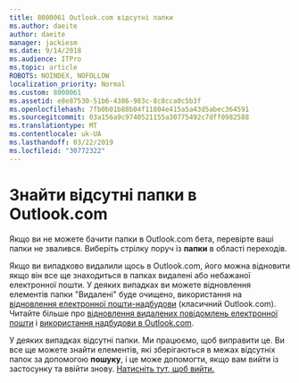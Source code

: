 ```yaml
---
title: 8000061 Outlook.com відсутні папки
ms.author: daeite
author: daeite
manager: jackiesm
ms.date: 9/14/2018
ms.audience: ITPro
ms.topic: article
ROBOTS: NOINDEX, NOFOLLOW
localization_priority: Normal
ms.custom: 8000061
ms.assetid: e8e87530-51b6-4386-983c-8c8cca0c5b3f
ms.openlocfilehash: 7fb0b01b88b04f11804e415a5a43d5abec364591
ms.sourcegitcommit: 03a156a9c9740521155a30775492c7dff0982588
ms.translationtype: MT
ms.contentlocale: uk-UA
ms.lasthandoff: 03/22/2019
ms.locfileid: "30772322"
---
```

# <a name="find-missing-folders-in-outlookcom"></a>Знайти відсутні папки в Outlook.com

Якщо ви не можете бачити папки в Outlook.com бета, перевірте ваші папки не звалився. Виберіть стрілку поруч із **папки** в області переходів. 
  
Якщо ви випадково видалили щось в Outlook.com, його можна відновити якщо він все ще знаходиться в папках видалені або небажаної електронної пошти. У деяких випадках ви можете відновлення елементів папки "Видалені" буде очищено, використання на [відновлення електронної пошти-надбудови](https://appsource.microsoft.com/product/office/WA104380447) (класичний Outlook.com). Читайте більше про [відновлення видалених повідомлень електронної пошти](https://support.office.com/article/cf06ab1b-ae0b-418c-a4d9-4e895f83ed50) і [використання надбудови в Outlook.com](https://support.office.com/article/a5672109-e4f3-4119-abea-72323e9653cf).
  
У деяких випадках відсутні папки. Ми працюємо, щоб виправити це. Ви все ще можете знайти елементів, які зберігаються в межах відсутніх папок за допомогою **пошуку**, і це може допомогти, якщо вам вийти із застосунку та ввійти знову. [Натисніть тут, щоб вийти.](https://login.live.com/logout.srf)
  

